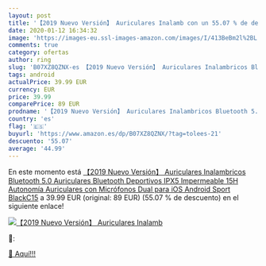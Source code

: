 ```yaml
---
layout: post
title: '【2019 Nuevo Versión】 Auriculares Inalamb con un 55.07 % de descuento'
date: 2020-01-12 16:34:32
image: 'https://images-eu.ssl-images-amazon.com/images/I/413BeBm2l%2BL._SL200_.jpg'
comments: true
category: ofertas
author: ring
slug: 'B07XZ8QZNX-es 【2019 Nuevo Versión】 Auriculares Inalambricos Bluetooth...'
tags: android
actualPrice: 39.99 EUR
currency: EUR
price: 39.99
comparePrice: 89 EUR
prodname: '【2019 Nuevo Versión】 Auriculares Inalambricos Bluetooth 5.0  Auriculares Bluetooth Deportivos IPX5 Impermeable  15H Autonomía Auriculares con Micrófonos Dual para iOS Android Sport BlackC15'
country: 'es'
flag: '🇪🇸'
buyurl: 'https://www.amazon.es/dp/B07XZ8QZNX/?tag=tolees-21'
descuento: '55.07'
average: '44.99'
---
```


En este momento está [【2019 Nuevo Versión】 Auriculares Inalambricos Bluetooth 5.0  Auriculares Bluetooth Deportivos IPX5 Impermeable  15H Autonomía Auriculares con Micrófonos Dual para iOS Android Sport BlackC15](https://www.amazon.es/dp/B07XZ8QZNX/?tag=tolees-21) a 39.99 EUR (original: 89 EUR) (55.07 %  de descuento) en el siguiente enlace!

[![【2019 Nuevo Versión】 Auriculares Inalamb](https://images-eu.ssl-images-amazon.com/images/I/413BeBm2l%2BL._SL200_.jpg)](https://www.amazon.es/dp/B07XZ8QZNX/?tag=tolees-21)

🔎:


[🛒 Aquí!!!](https://www.amazon.es/dp/B07XZ8QZNX/?tag=tolees-21)
